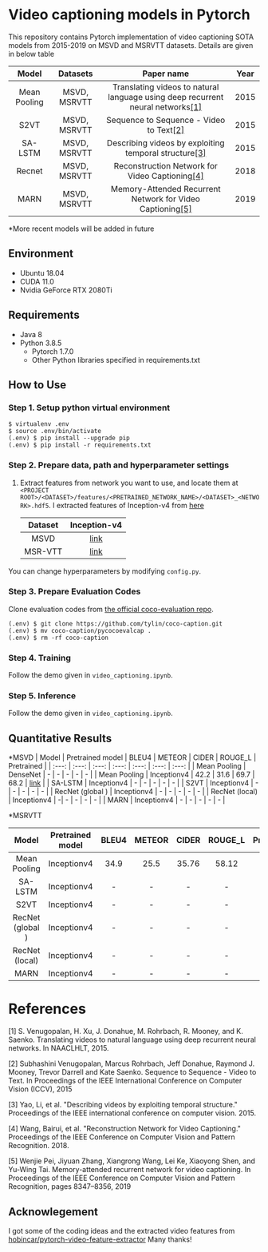 # Video captioning models in Pytorch
This repository contains Pytorch implementation of video captioning SOTA models from 2015-2019 on MSVD and MSRVTT datasets. Details are given in below table

 | Model | Datasets | Paper name | Year | 
 | :---: | :---: | :---: | :---: | 
 | Mean Pooling | MSVD, MSRVTT | Translating videos to natural language using deep recurrent neural networks[[1]](#1) | 2015 | 
 | S2VT | MSVD, MSRVTT | Sequence to Sequence - Video to Text[[2]](#2) | 2015 |
 | SA-LSTM | MSVD, MSRVTT | Describing videos by exploiting temporal structure[[3]](#3) | 2015 |
 | Recnet | MSVD, MSRVTT |  Reconstruction Network for Video Captioning[[4]](#4)  | 2018 |
 | MARN | MSVD, MSRVTT | Memory-Attended Recurrent Network for Video Captioning[[5]](#5) | 2019 |
 
 *More recent models will be added in future

## Environment
* Ubuntu 18.04
* CUDA 11.0
* Nvidia GeForce RTX 2080Ti

## Requirements 
* Java 8 
* Python 3.8.5
    * Pytorch 1.7.0
    * Other Python libraries specified in requirements.txt

## How to Use
 
### Step 1. Setup python virtual environment

```
$ virtualenv .env
$ source .env/bin/activate
(.env) $ pip install --upgrade pip
(.env) $ pip install -r requirements.txt
```
### Step 2. Prepare data, path and hyperparameter settings
1. Extract features from network you want to use, and locate them at `<PROJECT ROOT>/<DATASET>/features/<PRETRAINED_NETWORK_NAME>/<DATASET>_<NETWORK>.hdf5`. I extracted features of Inception-v4 from [here](https://github.com/hobincar/pytorch-video-feature-extractor)

   | Dataset | Inception-v4 |
   | :---: | :---: | 
   | MSVD | [link](https://drive.google.com/open?id=18aZ8AdFeJ8h2wPR3YMnZNHnw7ebtfGih) |
   | MSR-VTT | [link](https://drive.google.com/open?id=1pFh4u-KwSnCFRl6UJgg7yeaLo2GbxkVT) |

You can change hyperparameters by modifying `config.py`.

### Step 3. Prepare Evaluation Codes
Clone evaluation codes from [the official coco-evaluation repo](https://github.com/tylin/coco-caption).

   ```
   (.env) $ git clone https://github.com/tylin/coco-caption.git
   (.env) $ mv coco-caption/pycocoevalcap .
   (.env) $ rm -rf coco-caption
   ```

### Step 4. Training
Follow the demo given in `video_captioning.ipynb`.

### Step 5. Inference
Follow the demo given in `video_captioning.ipynb`.

## Quantitative Results

*MSVD
 | Model | Pretrained model | BLEU4 | METEOR | CIDER | ROUGE_L | Pretrained |
 | :---: | :---: | :---: | :---: | :---: | :---: | :---: |
 | Mean Pooling | DenseNet | - | - | - | - | - |
 | Mean Pooling | Inceptionv4 | 42.2 | 31.6 | 69.7 | 68.2 | [link](https://drive.google.com/file/d/1Oj5yMIKnU5obe0UXTknvX9S70CFVH7nz/view?usp=sharing) |
 | SA-LSTM | Inceptionv4 | - | - | - | - | - |
 | S2VT | Inceptionv4 | - | - | - | - | - |
 | RecNet (global ) | Inceptionv4 | - | - | - | - | - |
 | RecNet (local) | Inceptionv4 | -| - | - | - | - |
 | MARN | Inceptionv4 | - | - | - | - | - |
 
 *MSRVTT
 
 | Model | Pretrained model | BLEU4 | METEOR | CIDER | ROUGE_L | Pretrained |
 | :---: | :---: | :---: | :---: | :---: | :---: | :---: |
 | Mean Pooling | Inceptionv4 | 34.9 | 25.5 | 35.76 | 58.12 | [link](https://drive.google.com/file/d/1YhBkQnR4MXWhmHRufXmNULSDzWhJdbL3/view?usp=sharing) |
 | SA-LSTM | Inceptionv4 | - | - | - | - | - |
 | S2VT | Inceptionv4 | - | - | - | - | - |
 | RecNet (global ) | Inceptionv4 | - | - | - | - | - |
 | RecNet (local) | Inceptionv4 | -| - | - | - | - |
 | MARN | Inceptionv4 | - | - | - | - | - |

# References
<a id="1">[1]</a>
S. Venugopalan, H. Xu, J. Donahue, M. Rohrbach,
R. Mooney, and K. Saenko. Translating videos to natural
language using deep recurrent neural networks. In NAACLHLT, 2015.

<a id = "2">[2]</a>
Subhashini Venugopalan, Marcus Rohrbach, Jeff Donahue, Raymond J. Mooney, 
Trevor Darrell and Kate Saenko. Sequence to Sequence - Video to Text. In Proceedings of the IEEE International Conference on Computer Vision (ICCV), 2015

<a id = "3">[3]</a>
Yao, Li, et al. "Describing videos by exploiting temporal structure." Proceedings of the IEEE international conference on computer vision. 2015.


<a id = "4">[4]</a>
Wang, Bairui, et al. "Reconstruction Network for Video Captioning." Proceedings of the IEEE Conference on Computer Vision and Pattern Recognition. 2018.

<a id = "5">[5]</a>
Wenjie Pei, Jiyuan Zhang, Xiangrong Wang, Lei Ke, Xiaoyong Shen, and Yu-Wing Tai. Memory-attended recurrent network for video captioning. In Proceedings of the IEEE Conference on Computer Vision and Pattern Recognition, pages 8347–8356, 2019

## Acknowlegement

I got some of the coding ideas and the extracted video features from
[hobincar/pytorch-video-feature-extractor](https://github.com/hobincar/pytorch-video-feature-extractor)
Many thanks!
